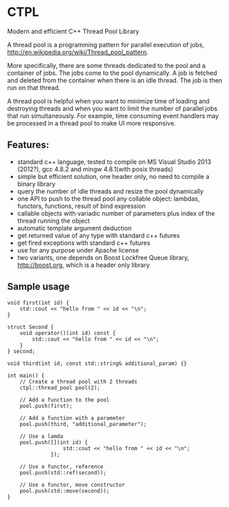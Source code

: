 CTPL
====

Modern and efficient C++ Thread Pool Library

A thread pool is a programming pattern for parallel execution of jobs, http://en.wikipedia.org/wiki/Thread_pool_pattern.

More specifically, there are some threads dedicated to the pool and a container of jobs. The jobs come to the pool dynamically. A job is fetched and deleted from the container when there is an idle thread. The job is then run on that thread.

A thread pool is helpful when you want to minimize time of loading and destroying threads and when you want to limit the number of parallel jobs that run simultaneously. For example, time consuming event handlers may be processed in a thread pool to make UI more responsive.

## Features:
- standard c++ language, tested to compile on MS Visual Studio 2013 (2012?), gcc 4.8.2 and mingw 4.8.1(with posix threads)
- simple but efficient solution, one header only, no need to compile a binary library
- query the number of idle threads and resize the pool dynamically
- one API to push to the thread pool any collable object: lambdas, functors, functions, result of bind expression
- callable objects with variadic number of parameters plus index of the thread running the object
- automatic template argument deduction
- get returned value of any type with standard c++ futures
- get fired exceptions with standard c++ futures
- use for any purpose under Apache license
- two variants, one depends on Boost Lockfree Queue library, http://boost.org, which is a header only library

## Sample usage

    void first(int id) { 
        std::cout << "hello from " << id << "\n";
    }
    
    struct Second {
        void operator()(int id) const {
            std::cout << "hello from " << id << "\n";
        }
    } second;
    
    void third(int id, const std::string& additional_param) {}
    
    int main() {
        // Create a thread pool with 2 threads
        ctpl::thread_pool pool(2);
        
        // Add a function to the pool
        pool.push(first);
        
        // Add a function with a parameter
        pool.push(third, "additional_parameter");
        
        // Use a lamda
        pool.push([](int id) {
                      std::cout << "hello from " << id << "\n";
                  });
        
        // Use a functor, reference
        pool.push(std::ref(second));
        
        // Use a functor, move constructor
        pool.push(std::move(second));
    }
